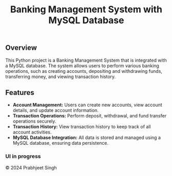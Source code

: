 <body>

<header>
<h1>Banking Management System with MySQL Database</h1>
</header>

<section>
<h2>Overview</h2>
<p>This Python project is a Banking Management System that is integrated with a MySQL database. The system allows users to perform various banking operations, such as creating accounts, depositing and withdrawing funds, transferring money, and viewing transaction history.</p>
</section>

<section>
<h2>Features</h2>
<ul>
<li><strong>Account Management:</strong> Users can create new accounts, view account details, and update account information.</li>
<li><strong>Transaction Operations:</strong> Perform deposit, withdrawal, and fund transfer operations securely.</li>
<li><strong>Transaction History:</strong> View transaction history to keep track of all account activities.</li>
<li><strong>MySQL Database Integration:</strong> All data is stored and managed using a MySQL database, ensuring data persistence.</li>
</ul>
</section>
<h3>UI in progress</h3>
<footer>
<p>&copy; 2024 Prabhjeet Singh</p>
</footer>

</body>
